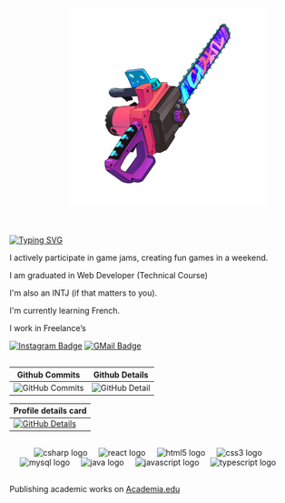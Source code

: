 <img align="right" src="./images/user.png" width="350" style="padding: 50px">

[![Typing SVG](https://readme-typing-svg.demolab.com?font=Fira+Code&pause=1000&color=F1F700&width=435&lines=Hello%2C+I'm+L.+Victor;A+fullstack+Developer)](https://git.io/typing-svg)

I actively participate in game jams, creating fun games in a weekend.

I am graduated in Web Developer (Technical Course)

I'm also an INTJ (if that matters to you).

I'm currently learning French.

I work in Freelance’s


[![Instagram Badge](https://img.shields.io/badge/-AeternusPoison-262671?style=flat-square&labelColor=262671&logo=instagram&logoColor=white)](https://www.instagram.com/aeternuspoison/)
[![GMail Badge](https://img.shields.io/badge/luanvitorlima2017@gmail.com-262671?style=flat-square&labelColor=262671&logo=gmail&logoColor=fff)](mailto:luanvitorlima2017@gmail.com)

##

| Github Commits | Github Details |
| ------------- | ------------- |
| ![GitHub Commits](http://github-profile-summary-cards.vercel.app/api/cards/productive-time?username=luanvictorsz&theme=2077&utcOffset=-3) | ![GitHub Detail](https://github-profile-summary-cards.vercel.app/api/cards/repos-per-language?username=luanvictorsz&theme=2077&utcOffset=-3) 

| Profile details card |
| ------------- |
| [![GitHub Details](http://github-profile-summary-cards.vercel.app/api/cards/profile-details?username=luanvictorsz&theme=2077&utcOffset=-3)](https://github.com/vn7n24fzkq/github-profile-summary-cards)  |

##

<div align="center">
  <img src="https://cdn.jsdelivr.net/gh/devicons/devicon/icons/csharp/csharp-original.svg" height="30" alt="csharp logo"  />
  <img width="12" />
   <img src="https://cdn.jsdelivr.net/gh/devicons/devicon/icons/react/react-original.svg" height="30" alt="react logo"  />
  <img width="12" />
  <img src="https://cdn.jsdelivr.net/gh/devicons/devicon/icons/html5/html5-original.svg" height="30" alt="html5 logo"  />
  <img width="12" />
  <img src="https://cdn.jsdelivr.net/gh/devicons/devicon/icons/css3/css3-original.svg" height="30" alt="css3 logo"  />
  <img width="12" />
  <img src="https://cdn.jsdelivr.net/gh/devicons/devicon/icons/mysql/mysql-original.svg" height="30" alt="mysql logo"  />
    <img width="12" />
  <img src="https://encrypted-tbn0.gstatic.com/images?q=tbn:ANd9GcTdudKjF89qrI5ZFqkztCzLcOmxb-8BClCkXUEX1Jdaog&s" height="30" alt="java logo"  />
  <img width="12" />
  <img src="https://cdn.jsdelivr.net/gh/devicons/devicon/icons/javascript/javascript-original.svg" height="30" alt="javascript logo"  />
  <img width="12" />
  <img src="https://cdn.jsdelivr.net/gh/devicons/devicon/icons/typescript/typescript-original.svg" height="30" alt="typescript logo"  />
  <img width="12" />
</div>

##


Publishing academic works on [Academia.edu](https://independent.academia.edu/luanvitordev)

